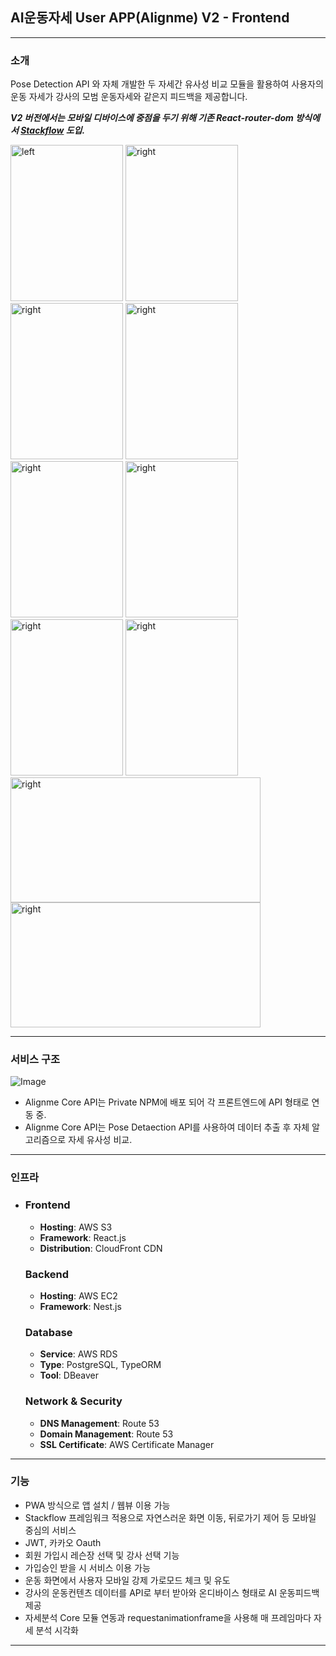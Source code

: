 ## AI운동자세 User APP(Alignme) V2 - Frontend

---

### 소개

Pose Detection API 와 자체 개발한 두 자세간 유사성 비교 모듈을 활용하여 사용자의 운동 자세가 강사의 모범 운동자세와 같은지 피드백을 제공합니다.

**_V2 버전에서는 모바일 디바이스에 중점을 두기 위해 기존 React-router-dom 방식에서 [Stackflow](https://stackflow.so/ko/docs/get-started/introduction) 도입._**

<div float="left">
<img src="https://github.com/user-attachments/assets/5f65a047-ed36-4bda-8afc-ac3c52d75f16" width="180" height="250" alt="left"> 
<img src="https://github.com/user-attachments/assets/5e253e55-9e19-43a3-ae44-2db54525ca0f" width="180" height="250" alt="right">
<img src="https://github.com/user-attachments/assets/2da4e961-9489-4a53-80d9-cb61e352b968" width="180" height="250" alt="right"> 
<img src="https://github.com/user-attachments/assets/8f5e4eef-1c6a-4a70-bac0-64f8d1987c72" width="180" height="250" alt="right"> 
</div>
<div float="left">
<img src="https://github.com/user-attachments/assets/1175f0e5-5456-4c42-9613-27da44d6ae74" width="180" height="250" alt="right">
<img src="https://github.com/user-attachments/assets/eb9fca03-3fba-4547-8968-fd647ac4eecd" width="180" height="250" alt="right"> 
<img src="https://github.com/user-attachments/assets/1f7fca9a-9196-49ec-bbe6-25cacee65723" width="180" height="250" alt="right">
<img src="https://github.com/user-attachments/assets/c1ab9897-2f12-475e-a9fd-a4dfd96a6c15" width="180" height="250" alt="right">
</div>
<div float="left">
<img src="https://github.com/user-attachments/assets/4dbc3c32-e920-4427-b0f8-709276a3b412" width="400" height="200" alt="right">
<img src="https://github.com/user-attachments/assets/9c72900f-2d71-4742-b8e1-96979c3b205b" width="400" height="200" alt="right">
</div>

---

### 서비스 구조

![Image](https://github.com/user-attachments/assets/0122178b-7c2d-4197-8d54-a2d8187148d2)

- Alignme Core API는 Private NPM에 배포 되어 각 프론트엔드에 API 형태로 연동 중.
- Alignme Core API는 Pose Detaection API를 사용하여 데이터 추출 후 자체 알고리즘으로 자세 유사성 비교.

---

### 인프라

- ### Frontend

  - **Hosting**: AWS S3
  - **Framework**: React.js
  - **Distribution**: CloudFront CDN

  ### Backend

  - **Hosting**: AWS EC2
  - **Framework**: Nest.js

  ### Database

  - **Service**: AWS RDS
  - **Type**: PostgreSQL, TypeORM
  - **Tool**: DBeaver

  ### Network & Security

  - **DNS Management**: Route 53
  - **Domain Management**: Route 53
  - **SSL Certificate**: AWS Certificate Manager

---

### 기능

- PWA 방식으로 앱 설치 / 웹뷰 이용 가능
- Stackflow 프레임워크 적용으로 자연스러운 화면 이동, 뒤로가기 제어 등 모바일 중심의 서비스
- JWT, 카카오 Oauth
- 회원 가입시 레슨장 선택 및 강사 선택 기능
- 가입승인 받을 시 서비스 이용 가능
- 운동 화면에서 사용자 모바일 강제 가로모드 체크 및 유도
- 강사의 운동컨텐츠 데이터를 API로 부터 받아와 온디바이스 형태로 AI 운동피드백 제공
- 자세분석 Core 모듈 연동과 requestanimationframe을 사용해 매 프레임마다 자세 분석 시각화

---
